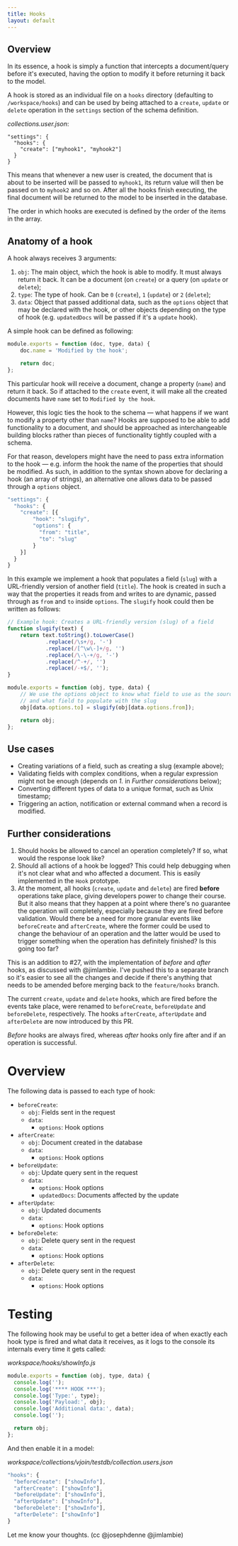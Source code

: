 ```yaml
---
title: Hooks
layout: default
---
```


## Overview

In its essence, a hook is simply a function that intercepts a document/query before it's executed, having the option to modify it before returning it back to the model.

A hook is stored as an individual file on a `hooks` directory (defaulting to `/workspace/hooks`) and can be used by being attached to a `create`, `update` or `delete` operation in the `settings` section of the schema definition.

*collections.user.json*:
```
"settings": {
  "hooks": {
    "create": ["myhook1", "myhook2"]
  }
}
```

This means that whenever a new user is created, the document that is about to be inserted will be passed to `myhook1`, its return value will then be passed on to `myhook2` and so on. After all the hooks finish executing, the final document will be returned to the model to be inserted in the database.

The order in which hooks are executed is defined by the order of the items in the array.

## Anatomy of a hook

A hook always receives 3 arguments:

1. `obj`: The main object, which the hook is able to modify. It must always return it back. It can be a document (on `create`) or a query (on `update` or `delete`);
2. `type`: The type of hook. Can be `0` (`create`), `1` (`update`) or `2` (`delete`);
3. `data`: Object that passed additional data, such as the `options` object that may be declared with the hook, or other objects depending on the type of hook (e.g. `updatedDocs` will be passed if it's a `update` hook).

A simple hook can be defined as following:

```js
module.exports = function (doc, type, data) {
	doc.name = 'Modified by the hook';

	return doc;
};
```

This particular hook will receive a document, change a property (`name`) and return it back. So if attached to the `create` event, it will make all the created documents have `name` set to `Modified by the hook`.

However, this logic ties the hook to the schema — what happens if we want to modify a property other than `name`? Hooks are supposed to be able to add functionality to a document, and should be approached as interchangeable building blocks rather than pieces of functionality tightly coupled with a schema.

For that reason, developers might have the need to pass extra information to the hook — e.g. inform the hook the name of the properties that should be modified. As such, in addition to the syntax shown above for declaring a hook (an array of strings), an alternative one allows data to be passed through a `options` object.

```js
"settings": {
  "hooks": {
    "create": [{
        "hook": "slugify",
        "options": {
          "from": "title",
          "to": "slug"
        }
    }]
  }
}
```

In this example we implement a hook that populates a field (`slug`) with a URL-friendly version of another field (`title`). The hook is created in such a way that the properties it reads from and writes to are dynamic, passed through as `from` and `to` inside `options`. The `slugify` hook could then be written as follows:

```js
// Example hook: Creates a URL-friendly version (slug) of a field
function slugify(text) {
	return text.toString().toLowerCase()
			.replace(/\s+/g, '-')
			.replace(/[^\w\-]+/g, '')
			.replace(/\-\-+/g, '-')
			.replace(/^-+/, '')
			.replace(/-+$/, '');
}

module.exports = function (obj, type, data) {
	// We use the options object to know what field to use as the source
	// and what field to populate with the slug
	obj[data.options.to] = slugify(obj[data.options.from]);

	return obj;
};
```

## Use cases

- Creating variations of a field, such as creating a slug (example above);
- Validating fields with complex conditions, when a regular expression might not be enough (depends on *1.* in *Further considerations* below);
- Converting different types of data to a unique format, such as Unix timestamp;
- Triggering an action, notification or external command when a record is modified.

## Further considerations

1. Should hooks be allowed to cancel an operation completely? If so, what would the response look like?
2. Should all actions of a hook be logged? This could help debugging when it's not clear what and who affected a document. This is easily implemented in the `Hook` prototype.
3. At the moment, all hooks (`create`, `update` and `delete`) are fired **before** operations take place, giving developers power to change their course. But it also means that they happen at a point where there's no guarantee the operation will completely, especially because they are fired before validation. Would there be a need for more granular events like `beforeCreate` and `afterCreate`, where the former could be used to change the behaviour of an operation and the latter would be used to trigger something when the operation has definitely finished? Is this going too far?




This is an addition to #27, with the implementation of *before* and *after* hooks, as discussed with @jimlambie. I've pushed this to a separate branch so it's easier to see all the changes and decide if there's anything that needs to be amended before merging back to the `feature/hooks` branch.

The current `create`, `update` and `delete` hooks, which are fired before the events take place, were renamed to `beforeCreate`, `beforeUpdate` and `beforeDelete`, respectively. The hooks `afterCreate`, `afterUpdate` and `afterDelete` are now introduced by this PR.

*Before* hooks are always fired, whereas *after* hooks only fire after and if an operation is successful.

# Overview

The following data is passed to each type of hook:

- `beforeCreate`:
   - `obj`: Fields sent in the request
   - `data`:
      - `options`: Hook options
- `afterCreate`:
   - `obj`: Document created in the database
   - `data`:
      - `options`: Hook options
- `beforeUpdate`:
   - `obj`: Update query sent in the request
   - `data`:
      - `options`: Hook options
      - `updatedDocs`: Documents affected by the update
- `afterUpdate`:
   - `obj`: Updated documents
   - `data`:
      - `options`: Hook options
- `beforeDelete`:
   - `obj`: Delete query sent in the request
   - `data`:
      - `options`: Hook options
- `afterDelete`:
   - `obj`: Delete query sent in the request
   - `data`:
      - `options`: Hook options

# Testing

The following hook may be useful to get a better idea of when exactly each hook type is fired and what data it receives, as it logs to the console its internals every time it gets called:

*workspace/hooks/showInfo.js*

```js
module.exports = function (obj, type, data) {
  console.log('');
  console.log('**** HOOK ***');
  console.log('Type:', type);
  console.log('Payload:', obj);
  console.log('Additional data:', data);
  console.log('');

  return obj;
};
```

And then enable it in a model:

*workspace/collections/vjoin/testdb/collection.users.json*

```js
"hooks": {
  "beforeCreate": ["showInfo"],
  "afterCreate": ["showInfo"],
  "beforeUpdate": ["showInfo"],
  "afterUpdate": ["showInfo"],
  "beforeDelete": ["showInfo"],
  "afterDelete": ["showInfo"]
}
```

Let me know your thoughts. (cc @josephdenne @jimlambie)
